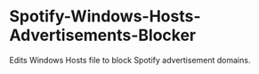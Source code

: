 # Spotify-Windows-Hosts-Advertisements-Blocker
Edits Windows Hosts file to block Spotify advertisement domains.
